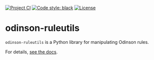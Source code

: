 [![Project CI](https://github.com/clu-ling/odinson-ruleutils/actions/workflows/python.yml/badge.svg)](https://github.com/clu-ling/odinson-ruleutils/actions/workflows/python.yml) [![Code style: black](https://img.shields.io/badge/code%20style-black-000000.svg)](https://github.com/psf/black) [![License](https://img.shields.io/badge/License-Apache%202.0-blue.svg)](https://opensource.org/licenses/Apache-2.0)

# odinson-ruleutils

`odinson-ruleutils` is a Python library for manipulating Odinson rules.

For details, [see the docs](https://clu-ling.github.io/odinson-ruleutils).
